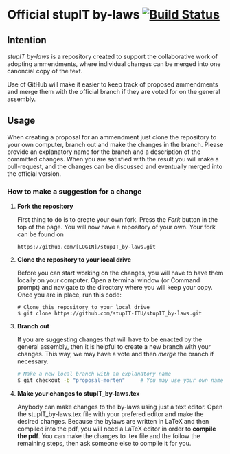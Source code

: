 Official stupIT by-laws [![Build Status](https://travis-ci.org/stupIT-ITU/stupIT_by-laws.svg?branch=master)](https://travis-ci.org/stupIT-ITU/stupIT_by-laws)
==============

## Intention
*stupIT by-laws* is a repository created to support the collaborative work of adopting
ammendments, where individual changes can be merged into one canoncial copy of the text.

Use of GitHub will make it easier to keep track of proposed ammendments and merge them with
the official branch if they are voted for on the general assembly.

## Usage
When creating a proposal for an ammendment just clone the repository to your own computer,
branch out and make the changes in the branch. Please provide an explanatory name for
the branch and a description of the committed changes. When you are satisfied with the result
you will make a pull-request, and the changes can be discussed and eventually merged into the official version.

### How to make a suggestion for a change
1. **Fork the repository**

    First thing to do is to create your own fork. Press the *Fork* button in the top
     of the page. You will now have a repository of your own. Your fork can be found on
     ```
     https://github.com/[LOGIN]/stupIT_by-laws.git
     ```
     
1. **Clone the repository to your local drive**

    Before you can start working on the changes, you will have to have them locally on your computer.
    Open a terminal window (or Command prompt) and navigate to the directory where you will keep your copy.
    Once you are in place, run this code:
    ```
    # Clone this repository to your local drive
    $ git clone https://github.com/stupIT-ITU/stupIT_by-laws.git
    ```

1. **Branch out**

    If you are suggesting changes that will have to be enacted by the general assembly,
    then it is helpful to create a new branch with your changes. This way, we may
    have a vote and then *merge* the branch if necessary.
    ```bash
    # Make a new local branch with an explanatory name
    $ git checkout -b "proposal-morten" 	# You may use your own name ;)
    ```

1. **Make your changes to stupIT_by-laws.tex**
    
    Anybody can make changes to the by-laws using just a text editor. 
    Open the stupIT_by-laws.tex file with your prefered editor and make the desired changes.
    Because the bylaws are written in LaTeX and then compiled into the pdf, you will need 
    a LaTeX editor in order to **compile the pdf**. You can make the changes to .tex file and 
    the follow the remaining steps, then ask someone else to compile it for you.
